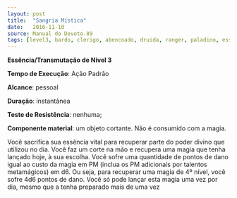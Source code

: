 ```yaml
---
layout: post
title:  "Sangria Mística"
date:   2016-11-10
source: Manual do Devoto.89
tags: [level3, bardo, clerigo, abencoado, druida, ranger, paladino, essencia, transmutacao, padrao, pessoal, instantanea, componente, dano]
---
```


**Essência/Transmutação de Nível 3**

**Tempo de Execução**: Ação Padrão

**Alcance**: pessoal

**Duração**: instantânea

**Teste de Resistência**: nenhuma;

**Componente material**: um objeto cortante. Não é consumido com a magia.

Você sacrifica sua essência vital para 
recuperar parte do poder divino que utilizou no dia. Você faz um corte na mão e 
recupera uma magia que tenha lançado 
hoje, à sua escolha. Você sofre uma 
quantidade de pontos de dano igual ao 
custo da magia em PM (inclua os PM 
adicionais por talentos metamágicos) 
em d6. Ou seja, para recuperar uma 
magia de 4º nível, você sofre 4d6 pontos 
de dano. Você só pode lançar esta magia 
uma vez por dia, mesmo que a tenha 
preparado mais de uma vez
